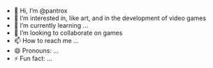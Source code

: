 - 👋 Hi, I’m @pantrox
- 👀 I’m interested in, like art, and in the development of video games
- 🌱 I’m currently learning ...
- 💞️ I’m looking to collaborate on games
- 📫 How to reach me ...
- 😄 Pronouns: ...
- ⚡ Fun fact: ...

<!---
pantrox/pantrox is a ✨ special ✨ repository because its `README.md` (this file) appears on your GitHub profile.
You can click the Preview link to take a look at your changes.
--->
